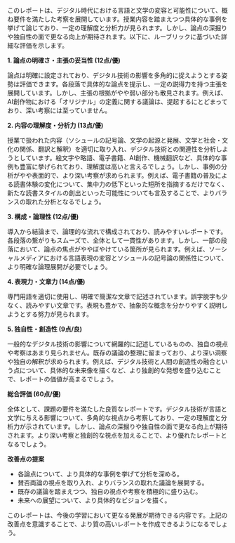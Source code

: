 このレポートは、デジタル時代における言語と文学の変容と可能性について、概ね要件を満たした考察を展開しています。授業内容を踏まえつつ具体的な事例を挙げて論じており、一定の理解度と分析力が見られます。しかし、論点の深掘りや独自性の面で更なる向上が期待されます。以下に、ルーブリックに基づいた詳細な評価を示します。

**1. 論点の明確さ・主張の妥当性 (12点/優)**

論点は明確に設定されており、デジタル技術の影響を多角的に捉えようとする姿勢は評価できます。各段落で具体的な論点を提示し、一定の説得力を持つ主張を展開しています。しかし、主張の根拠がやや弱い部分も散見されます。例えば、AI創作物における「オリジナル」の定義に関する議論は、提起するにとどまっており、深い考察には至っていません。

**2. 内容の理解度・分析力 (13点/優)**

授業で扱われた内容（ソシュールの記号論、文学の起源と発展、文学と社会・文化の関係、翻訳と解釈）を適切に取り入れ、デジタル技術との関連性を分析しようとしています。絵文字や略語、電子書籍、AI創作、機械翻訳など、具体的な事例も豊富に挙げられており、理解度は高いと言えるでしょう。しかし、事例の分析がやや表面的で、より深い考察が求められます。例えば、電子書籍の普及による読書体験の変化について、集中力の低下といった短所を指摘するだけでなく、新たな読書スタイルの創出といった可能性についても言及することで、よりバランスの取れた分析となるでしょう。

**3. 構成・論理性 (12点/優)**

導入から結論まで、論理的な流れで構成されており、読みやすいレポートです。各段落の繋がりもスムーズで、全体として一貫性があります。しかし、一部の段落において、論点の焦点がややぼやけている箇所が見られます。例えば、ソーシャルメディアにおける言語表現の変容とソシュールの記号論の関係性について、より明確な論理展開が必要でしょう。

**4. 表現力・文章力 (14点/優)**

専門用語を適切に使用し、明確で簡潔な文章で記述されています。誤字脱字も少なく、読みやすい文章です。表現も豊かで、抽象的な概念を分かりやすく説明しようとする努力が見られます。

**5. 独自性・創造性 (9点/良)**

一般的なデジタル技術の影響について網羅的に記述しているものの、独自の視点や考察はあまり見られません。既存の議論の整理に留まっており、より深い洞察や独自の解釈が求められます。例えば、デジタル技術と人間の創造性の融合という点について、具体的な未来像を描くなど、より独創的な発想を盛り込むことで、レポートの価値が高まるでしょう。

**総合評価 (60点/優)**

全体として、課題の要件を満たした良質なレポートです。デジタル技術が言語と文学に与える影響について、多角的な視点から考察しており、一定の理解度と分析力が示されています。しかし、論点の深掘りや独自性の面で更なる向上が期待されます。より深い考察と独創的な視点を加えることで、より優れたレポートとなるでしょう。


**改善点の提案**

* 各論点について、より具体的な事例を挙げて分析を深める。
* 賛否両論の視点を取り入れ、よりバランスの取れた議論を展開する。
* 既存の議論を踏まえつつ、独自の視点や考察を積極的に盛り込む。
* 未来への展望について、より具体的なビジョンを描く。


このレポートは、今後の学習において更なる発展が期待できる内容です。上記の改善点を意識することで、より質の高いレポートを作成できるようになるでしょう。
